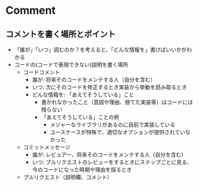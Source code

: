 # Comment

## コメントを書く場所とポイント

- 「誰が」「いつ」読むのか？を考えると、「どんな情報を」書けばいいかがわかる
- コードの(コードで表現できない)説明を書く場所
  - コードコメント
    - 誰が: 将来そのコードをメンテする人（自分を含む）
    - いつ: 次にそのコードを修正するとき実装から挙動を読み取るとき
    - どんな情報を: 「あえてそうしている」こと
      - 書かれなかったこと（意図や理由、捨てた実装等）はコードには残らない
      - 「あえてそうしている」ことの例
        - メジャーなライブラリがあるのに自前で実装している
        - ユースケースが特殊で、適切なオプションが提供されていなかった
  - コミットメッセージ
    - 誰が: レビュアー、将来そのコードをメンテする人（自分を含む）
    - いつ: プルリクエストのレビューをするときにステップごとに見る、今のコードになった時期や理由を探るとき
  - プルリクエスト（説明欄、コメント）
